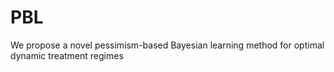 # PBL
We propose a novel pessimism-based Bayesian learning method for optimal dynamic treatment regimes 
